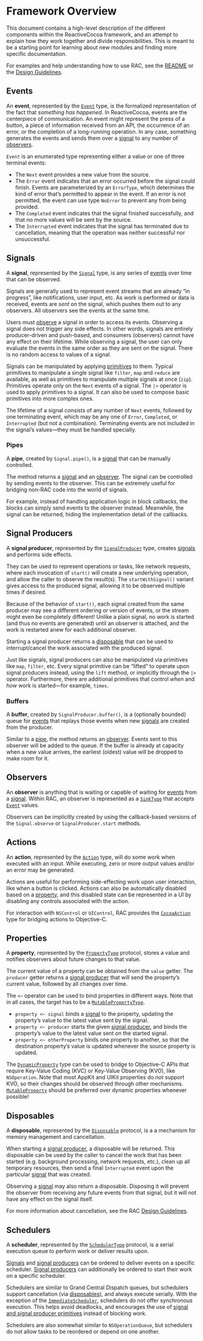 # Framework Overview

This document contains a high-level description of the different components
within the ReactiveCocoa framework, and an attempt to explain how they work
together and divide responsibilities. This is meant to be a starting point for
learning about new modules and finding more specific documentation.

For examples and help understanding how to use RAC, see the [README][] or
the [Design Guidelines][].

## Events

An **event**, represented by the [`Event`][Event] type, is the formalized representation
of the fact that _something has happened_. In ReactiveCocoa, events are the centerpiece
of communication. An event might represent the press of a button, a piece
of information received from an API, the occurrence of an error, or the completion
of a long-running operation. In any case, something generates the events and sends them over a
[signal](#signals) to any number of [observers](#observers).

`Event` is an enumerated type representing either a value or one of three
terminal events:

 * The `Next` event provides a new value from the source.
 * The `Error` event indicates that an error occurred before the signal could
   finish. Events are parameterized by an `ErrorType`, which determines the kind
   of error that’s permitted to appear in the event. If an error is not
   permitted, the event can use type `NoError` to prevent any from being
   provided.
 * The `Completed` event indicates that the signal finished successfully, and
   that no more values will be sent by the source.
 * The `Interrupted` event indicates that the signal has terminated due to
   cancellation, meaning that the operation was neither successful nor
   unsuccessful.

## Signals

A **signal**, represented by the [`Signal`][Signal] type, is any series of [events](#events)
over time that can be observed.

Signals are generally used to represent event streams that are already “in progress”,
like notifications, user input, etc. As work is performed or data is received,
events are _sent_ on the signal, which pushes them out to any observers.
All observers see the events at the same time.

Users must [observe](#observers) a signal in order to access its events.
Observing a signal does not trigger any side effects. In other words,
signals are entirely producer-driven and push-based, and consumers (observers)
cannot have any effect on their lifetime. While observing a signal, the user
can only evaluate the events in the same order as they are sent on the signal. There
is no random access to values of a signal.

Signals can be manipulated by applying [primitives][BasicOperators] to them.
Typical primitives to manipulate a single signal like `filter`, `map` and
`reduce` are available, as well as primitives to manipulate multiple signals
at once (`zip`). Primitives operate only on the `Next` events of a signal.
The `|>` operator is used to apply primitives to a signal. It can also be used
to compose basic primitives into more complex ones.

The lifetime of a signal consists of any number of `Next` events, followed by
one terminating event, which may be any one of `Error`, `Completed`, or
`Interrupted` (but not a combination).
Terminating events are not included in the signal’s values—they must be
handled specially.

### Pipes

A **pipe**, created by `Signal.pipe()`, is a [signal](#signals)
that can be manually controlled.

The method returns a [signal](#signals) and an [observer](#observers).
The signal can be controlled by sending events to the observer. This
can be extremely useful for bridging non-RAC code into the world of signals.

For example, instead of handling application logic in block callbacks, the
blocks can simply send events to the observer instead. Meanwhile, the signal
can be returned, hiding the implementation detail of the callbacks.

## Signal Producers

A **signal producer**, represented by the [`SignalProducer`][SignalProducer] type, creates
[signals](#signals) and performs side effects.

They can be used to represent operations or tasks, like network
requests, where each invocation of `start()` will create a new underlying
operation, and allow the caller to observe the result(s). The
`startWithSignal()` variant gives access to the produced signal, allowing it to
be observed multiple times if desired.

Because of the behavior of `start()`, each signal created from the same
producer may see a different ordering or version of events, or the stream might
even be completely different! Unlike a plain signal, no work is started (and
thus no events are generated) until an observer is attached, and the work is
restarted anew for each additional observer.

Starting a signal producer returns a [disposable](#disposables) that can be used to
interrupt/cancel the work associated with the produced signal.

Just like signals, signal producers can also be manipulated via primitives
like `map`, `filter`, etc.
Every signal primitive can be “lifted” to operate upon signal producers instead,
using the `lift` method, or implicitly through the `|>` operator.
Furthermore, there are additional primitives that control _when_ and _how_ work
is started—for example, `times`.

### Buffers

A **buffer**, created by `SignalProducer.buffer()`, is a (optionally bounded)
queue for [events](#events) that replays those events when new
[signals](#signals) are created from the producer.

Similar to a [pipe](#pipes), the method returns an [observer](#observers).
Events sent to this observer will be added to the queue. If the buffer is already
at capacity when a new value arrives, the earliest (oldest) value will be
dropped to make room for it.

## Observers

An **observer** is anything that is waiting or capable of waiting for [events](#events)
from a [signal](#signals). Within RAC, an observer is represented as
a [`SinkType`](http://swiftdoc.org/protocol/SinkType/) that accepts
[`Event`][Event] values.

Observers can be implicitly created by using the callback-based versions of the
`Signal.observe` or `SignalProducer.start` methods.

## Actions

An **action**, represented by the [`Action`][Action] type, will do some work when
executed with an input. While executing, zero or more output values and/or an
error may be generated.

Actions are useful for performing side-effecting work upon user interaction, like when a button is
clicked. Actions can also be automatically disabled based on a [property](#properties), and this
disabled state can be represented in a UI by disabling any controls associated
with the action.

For interaction with `NSControl` or `UIControl`, RAC provides the
[`CocoaAction`][CocoaAction] type for bridging actions to Objective-C.

## Properties

A **property**, represented by the [`PropertyType`][Property] protocol,
stores a value and notifies observers about future changes to that value.

The current value of a property can be obtained from the `value` getter. The
`producer` getter returns a [signal producer](#signal-producers) that will send
the property’s current value, followed by all changes over time.

The `<~` operator can be used to bind properties in different ways. Note that in
all cases, the target has to be a [`MutablePropertyType`][Property].

* `property <~ signal` binds a [signal](#signals) to the property, updating the
  property’s value to the latest value sent by the signal.
* `property <~ producer` starts the given [signal producer](#signal-producers),
  and binds the property’s value to the latest value sent on the started signal.
* `property <~ otherProperty` binds one property to another, so that the destination
  property’s value is updated whenever the source property is updated.

The [`DynamicProperty`][Property] type can be used to bridge to Objective-C APIs
that require Key-Value Coding (KVC) or Key-Value Observing (KVO), like
`NSOperation`. Note that most AppKit and UIKit properties do _not_ support KVO,
so their changes should be observed through other mechanisms.
[`MutableProperty`][Property] should be preferred over dynamic properties
whenever possible!

## Disposables

A **disposable**, represented by the [`Disposable`][Disposable] protocol, is a a mechanism
for memory management and cancellation.

When starting a [signal producer](#signal-producers), a disposable will be returned.
This disposable can be used by the caller to cancel the work that has been started
(e.g. background processing, network requests, etc.), clean up all temporary
resources, then send a final `Interrupted` event upon the particular
[signal](#signals) that was created.

Observing a [signal](#signals) may also return a disposable. Disposing it will
prevent the observer from receiving any future events from that signal, but it
will not have any effect on the signal itself.

For more information about cancellation, see the RAC [Design Guidelines][].

## Schedulers

A **scheduler**, represented by the [`SchedulerType`][Scheduler] protocol, is a
serial execution queue to perform work or deliver results upon.

[Signals](#signals) and [signal producers](#signal-producers) can be ordered to
deliver events on a specific scheduler. [Signal producers](#signal-producers)
can additionally be ordered to start their work on a specific scheduler.

Schedulers are similar to Grand Central Dispatch queues, but schedulers support
cancellation (via [disposables](#disposables)), and always execute serially.
With the exception of the [`ImmediateScheduler`][Scheduler], schedulers do not
offer synchronous execution. This helps avoid deadlocks, and encourages the use
of [signal and signal producer primitives][BasicOperators] instead of blocking work.

Schedulers are also somewhat similar to `NSOperationQueue`, but schedulers
do not allow tasks to be reordered or depend on one another.


[Design Guidelines]: DesignGuidelines.md
[Memory Management]: MemoryManagement.md
[BasicOperators]: BasicOperators.md
[README]: ../README.md
[Signal]: ../ReactiveCocoa/Swift/Signal.swift
[SignalProducer]: ../ReactiveCocoa/Swift/SignalProducer.swift
[Action]: ../ReactiveCocoa/Swift/Action.swift
[CocoaAction]: ../ReactiveCocoa/Swift/Action.swift
[Disposable]: ../ReactiveCocoa/Swift/Disposable.swift
[Scheduler]: ../ReactiveCocoa/Swift/Scheduler.swift
[Property]: ../ReactiveCocoa/Swift/Property.swift
[Event]: ../ReactiveCocoa/Swift/Event.swift
[SinkOf]: http://swiftdoc.org/type/SinkOf/
